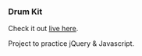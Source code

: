 ### Drum Kit

Check it out [live here](https://bbringel.github.io/drumkit/).

Project to practice jQuery & Javascript.

